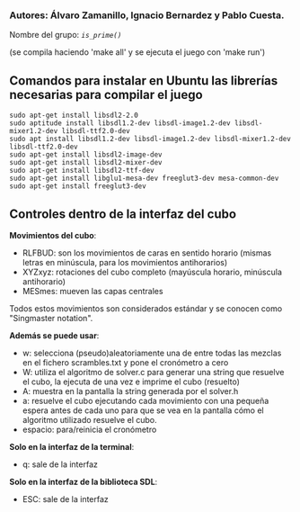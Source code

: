 ### Autores: Álvaro Zamanillo, Ignacio Bernardez y Pablo Cuesta.
Nombre del grupo: *`is_prime()`*

(se compila haciendo 'make all' y se ejecuta el juego con 'make run')

## Comandos para instalar en Ubuntu las librerías necesarias para compilar el juego
```
sudo apt-get install libsdl2-2.0
sudo aptitude install libsdl1.2-dev libsdl-image1.2-dev libsdl-mixer1.2-dev libsdl-ttf2.0-dev
sudo apt install libsdl1.2-dev libsdl-image1.2-dev libsdl-mixer1.2-dev libsdl-ttf2.0-dev
sudo apt-get install libsdl2-image-dev
sudo apt-get install libsdl2-mixer-dev 
sudo apt-get install libsdl2-ttf-dev 
sudo apt-get install libglu1-mesa-dev freeglut3-dev mesa-common-dev
sudo apt-get install freeglut3-dev
```

## Controles dentro de la interfaz del cubo 

**Movimientos del cubo**:
* RLFBUD: son los movimientos de caras en sentido horario (mismas letras en minúscula, para los movimientos antihorarios)
* XYZxyz: rotaciones del cubo completo (mayúscula horario, minúscula antihorario)
* MESmes: mueven las capas centrales
	
Todos estos movimientos son considerados estándar y se conocen como "Singmaster notation".

**Además se puede usar**: 
* w: selecciona (pseudo)aleatoriamente una de entre todas las mezclas en el fichero scrambles.txt y pone el cronómetro a cero
* W: utiliza el algoritmo de solver.c para generar una string que resuelve el cubo, la ejecuta de una vez e imprime el cubo (resuelto)
* A: muestra en la pantalla la string generada por el solver.h
* a: resuelve el cubo ejecutando cada movimiento con una pequeña espera antes de cada uno para que se vea en la pantalla cómo el algoritmo utilizado resuelve el cubo.
* espacio: para/reinicia el cronómetro

**Solo en la interfaz de la terminal**:
* q: sale de la interfaz

**Solo en la interfaz de la biblioteca SDL**:
*  ESC: sale de la interfaz
